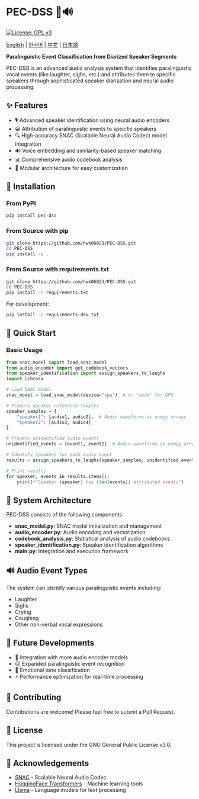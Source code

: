 # PEC-DSS 🎵🔊

[![License: GPL v3](https://img.shields.io/badge/License-GPL%20v3-blue.svg)](https://www.gnu.org/licenses/gpl-3.0)

[English](README.md) | [한국어](i18n/README_ko.md) | [中文](i18n/README_zh.md) | [日本語](i18n/README_jp.md)

**Paralinguistic Event Classification from Diarized Speaker Segments**

PEC-DSS is an advanced audio analysis system that identifies paralinguistic vocal events (like laughter, sighs, etc.) and attributes them to specific speakers through sophisticated speaker diarization and neural audio processing.

## ✨ Features

* 🎙️ Advanced speaker identification using neural audio encoders
* 😀 Attribution of paralinguistic events to specific speakers
* 🔍 High-accuracy SNAC (Scalable Neural Audio Codec) model integration
* 🔊 Voice embedding and similarity-based speaker matching
* 📊 Comprehensive audio codebook analysis
* 🔄 Modular architecture for easy customization

## 🚀 Installation

### From PyPI

```bash
pip install pec-dss
```

### From Source with pip

```bash
git clone https://github.com/hwk06023/PEC-DSS.git
cd PEC-DSS
pip install -e .
```

### From Source with requirements.txt

```bash
git clone https://github.com/hwk06023/PEC-DSS.git
cd PEC-DSS
pip install -r requirements.txt
```

For development:

```bash
pip install -r requirements-dev.txt
```

## 📖 Quick Start

### Basic Usage

```python
from snac_model import load_snac_model
from audio_encoder import get_codebook_vectors
from speaker_identification import assign_speakers_to_laughs
import librosa

# Load SNAC model
snac_model = load_snac_model(device="cpu")  # or "cuda" for GPU

# Prepare speaker reference samples
speaker_samples = {
    "speaker1": [audio1, audio2],  # Audio waveforms as numpy arrays
    "speaker2": [audio3, audio4]
}

# Process unidentified audio events
unidentified_events = [event1, event2]  # Audio waveforms as numpy arrays

# Identify speakers for each audio event
results = assign_speakers_to_laughs(speaker_samples, unidentified_events, snac_model)

# Print results
for speaker, events in results.items():
    print(f"Speaker {speaker} has {len(events)} attributed events")
```

## 🧩 System Architecture

PEC-DSS consists of the following components:

* **snac_model.py**: SNAC model initialization and management
* **audio_encoder.py**: Audio encoding and vectorization
* **codebook_analysis.py**: Statistical analysis of audio codebooks
* **speaker_identification.py**: Speaker identification algorithms
* **main.py**: Integration and execution framework

## 🔊 Audio Event Types

The system can identify various paralinguistic events including:

* Laughter
* Sighs
* Crying
* Coughing
* Other non-verbal vocal expressions

## 🚀 Future Developments

* 🧠 Integration with more audio encoder models
* 😢 Expanded paralinguistic event recognition
* 🎵 Emotional tone classification
* ⚡ Performance optimization for real-time processing

## 🤝 Contributing

Contributions are welcome! Please feel free to submit a Pull Request.

## 📄 License

This project is licensed under the GNU General Public License v3.0.

## 🙏 Acknowledgements

* [SNAC](https://github.com/hubertsiuzdak/snac) - Scalable Neural Audio Codec
* [HuggingFace Transformers](https://huggingface.co/docs/transformers/index) - Machine learning tools
* [Llama](https://ai.meta.com/llama/) - Language models for text processing